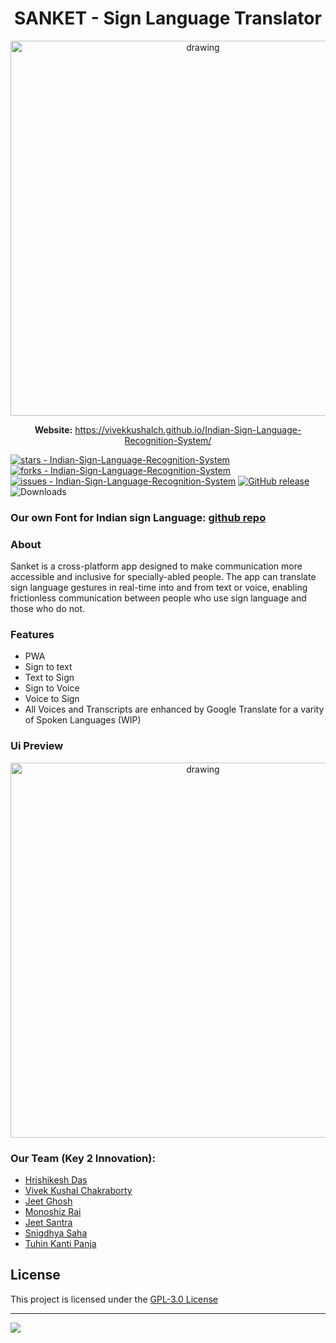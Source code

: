 <h1 align="center">SANKET - Sign Language Translator</h1>
<p align="center">
  <img src="https://user-images.githubusercontent.com/77581157/231389297-ec106b52-0072-4804-af49-84357594dd78.jpg" alt="drawing" width="600"/>
</p>
<p align="center">
<b>Website:</b>
  <a href="https://vivekkushalch.github.io/Indian-Sign-Language-Recognition-System/">https://vivekkushalch.github.io/Indian-Sign-Language-Recognition-System/</a>
</p>

[![stars - Indian-Sign-Language-Recognition-System](https://img.shields.io/github/stars/vivekkushalch/Indian-Sign-Language-Recognition-System?style=social)](https://github.com/vivekkushalch/Indian-Sign-Language-Recognition-System)
[![forks - Indian-Sign-Language-Recognition-System](https://img.shields.io/github/forks/vivekkushalch/Indian-Sign-Language-Recognition-System?style=social)](https://github.com/vivekkushalch/Indian-Sign-Language-Recognition-System)
[![issues - Indian-Sign-Language-Recognition-System](https://img.shields.io/github/issues/vivekkushalch/Indian-Sign-Language-Recognition-System)](https://github.com/vivekkushalch/Indian-Sign-Language-Recognition-System/issues)
[![GitHub release](https://img.shields.io/github/release/vivekkushalch/Indian-Sign-Language-Recognition-System?include_prereleases=&sort=semver&color=blue)](https://github.com/vivekkushalch/Indian-Sign-Language-Recognition-System/releases/)
![Downloads](https://img.shields.io/github/downloads/vivekkushalch/Indian-Sign-Language-Recognition-System/total?l&color=green)


### Our own Font for Indian sign Language: [github repo](https://github.com/Jeet-programmer/Indian-Sign-Language-Font)

### About
Sanket is a cross-platform app designed to make communication more accessible and inclusive for specially-abled people. The app can translate sign language gestures in real-time into and from text or voice, enabling frictionless communication between people who use sign language and those who do not.

### Features
- PWA
- Sign to text
- Text to Sign
- Sign to Voice
- Voice to Sign
- All Voices and Transcripts are enhanced by Google Translate for a varity of Spoken Languages (WIP)

### Ui Preview
<p align="center">
  <img src="https://user-images.githubusercontent.com/77581157/231389104-bb0a42f8-e6e8-448b-978e-4c83733e0e52.png" alt="drawing" width="600"/>
</p>

### Our Team (Key 2 Innovation):
- [Hrishikesh Das](https://github.com/hrishiD-codes) 
- [Vivek Kushal Chakraborty](https://github.com/vivekkushalch)
- [Jeet Ghosh](https://github.com/Jeet-programmer)
- [Monoshiz Rai](https://github.com/Imon-stack)
- [Jeet Santra](https://github.com/Developer-jeetS)
- [Snigdhya Saha](https://github.com/snigdhya-saha)
- [Tuhin Kanti Panja](https://github.com/programmertuhin)


## License
This project is licensed under the <a href="https://github.com/vivekkushalch/Indian-Sign-Language-Recognition-System/blob/main/LICENSE">GPL-3.0 License</a>

-------

<a href="https://github.com/vivekkushalch/Indian-Sign-Language-Recognition-System/graphs/contributors">
  <img src="https://contrib.rocks/image?repo=vivekkushalch/Indian-Sign-Language-Recognition-System" />
</a>
